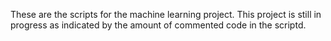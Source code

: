 These are the scripts for the machine learning project. This project is still in progress as indicated by the amount of commented code in the scriptd. 


